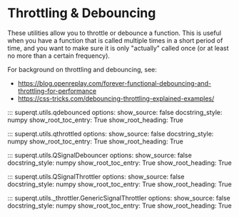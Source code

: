 # Throttling & Debouncing

These utilities allow you to throttle or debounce a function. This is useful
when you have a function that is called multiple times in a short period of
time, and you want to make sure it is only "actually" called once (or at least
no more than a certain frequency).

For background on throttling and debouncing, see:

- <https://blog.openreplay.com/forever-functional-debouncing-and-throttling-for-performance>
- <https://css-tricks.com/debouncing-throttling-explained-examples/>

::: superqt.utils.qdebounced
    options:
        show_source: false
        docstring_style: numpy
        show_root_toc_entry: True
        show_root_heading: True

::: superqt.utils.qthrottled
    options:
        show_source: false
        docstring_style: numpy
        show_root_toc_entry: True
        show_root_heading: True

::: superqt.utils.QSignalDebouncer
    options:
        show_source: false
        docstring_style: numpy
        show_root_toc_entry: True
        show_root_heading: True

::: superqt.utils.QSignalThrottler
    options:
        show_source: false
        docstring_style: numpy
        show_root_toc_entry: True
        show_root_heading: True

::: superqt.utils._throttler.GenericSignalThrottler
    options:
        show_source: false
        docstring_style: numpy
        show_root_toc_entry: True
        show_root_heading: True
